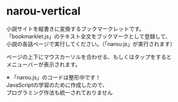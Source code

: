 # narou-vertical
小説サイトを縦書きに変換するブックマークレットです。  
「bookmarklet.js」のテキスト全文をブックマークとして登録して、  
小説の各話ページで実行してください。（「narou.js」が実行されます）

ページの上下にマウスカーソルを合わせる、もしくはタップをすると  
メニューバーが表示されます。

※ 「narou.js」のコードは整形中です！  
JavaScriptの学習のために作成したので、  
プログラミング作法も統一されておりません
